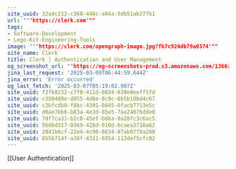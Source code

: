 ```yaml
---
site_uuid: 32adc212-c368-448c-a94a-5db51ab277b1
url: ""'https://clerk.com'""
tags:
- Software-Development
- Lego-Kit-Engineering-Tools
image: ""'https://clerk.com/opengraph-image.jpg?fb7c924db79a0374'""
site_name: Clerk
title: Clerk | Authentication and User Management
og_screenshot_url: ""https://og-screenshots-prod.s3.amazonaws.com/1366x768/80/false/28160215470a6c6b5704bf3f439903066b564cf1b416e59df5f5c51b543f9717.jpeg""
jina_last_request: '2025-03-09T06:44:59.644Z'
jina_error: 'Error occurred'
og_last_fetch: '2025-03-07T05:19:02.907Z'
site_uuid: f2fb8232-c7f0-411d-8034-630e0eeff5fd
site_uuid: c350489e-d855-4d8e-8c9c-6b5b10bd4c67
site_uuid: c2bfcdb0-f8bc-4391-8845-6facb7713e5c
site_uuid: d0ae7bb6-b83a-4e3d-85e5-7aa2487bdde0
site_uuid: 7df7ca31-b2c0-45ef-b6ba-0a28fc3c6ac5
site_uuid: 5bdbd317-0369-428d-910d-bcaea3718a62
site_uuid: 2841b6cf-22e4-4c90-8634-07ab07f8a200
site_uuid: 855b714f-a38f-4321-9354-112def5cfc02
---
```

[[User Authentication]]
